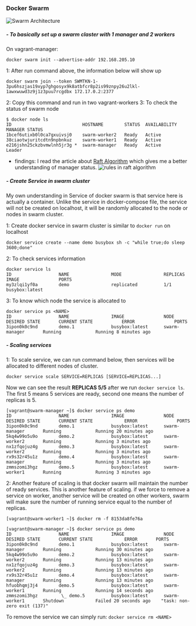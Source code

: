 ### Docker Swarm

![Swarm Architecture](https://res.cloudinary.com/deey9oou3/image/upload/v1547419575/swarm-diagram.png)

##### - To basically set up a swarm claster with 1 manager and 2 workers

On vagrant-manager: 
```
docker swarm init --advertise-addr 192.168.205.10
```
1: After run command above, the information below will show up
```
docker swarm join --token SWMTKN-1-3pu6hszjas19xyp7ghgosyx9k8atbfcr8p2is99znpy26u2lkl-1awxwuwd3z9j1z3puu7rcgdbx 172.17.0.2:2377
```
2: Copy this command and run in two vagrant-workers
3: To check the status of swarm node
```
$ docker node ls
ID                           HOSTNAME        STATUS  AVAILABILITY  MANAGER STATUS
1bcef6utixb0l0ca7gxuivsj0    swarm-worker2   Ready   Active
38ciaotwjuritcdtn9npbnkuz    swarm-worker1   Ready   Active
e216jshn25ckzbvmwlnh5jr3g *  swarm-manager   Ready   Active        Leader
```
- findings: I read the article about [Raft Algorithm](https://medium.freecodecamp.org/in-search-of-an-understandable-consensus-algorithm-a-summary-4bc294c97e0d) which gives me a better understanding of manager status.
![rules in raft algorithm](https://res.cloudinary.com/deey9oou3/image/upload/v1547548859/1__B3mkKkJiCXJDQJNdd17KA.png)

##### - Create Service in swarm cluster
My own understanding in Service of docker swarm is that service here is actually a container. Unlike the service in docker-compose file, the service will not be created on localhost, it will be randomly allocated to the node or nodes in swarm cluster.  

1: Create docker service in swarm cluster is similar to `docker run` on localhost
```
docker service create --name demo busybox sh -c "while true;do sleep 3600;done"
```
2: To check services information
```
docker service ls
ID                  NAME                MODE                REPLICAS            IMAGE               PORTS
my3zlqi1yf0a        demo                replicated          1/1                 busybox:latest
```
3: To know which node the service is allocated to
```
docker service ps <NAME>
ID                  NAME                IMAGE               NODE                DESIRED STATE       CURRENT STATE           ERROR               PORTS
3ipon0k0c9nd        demo.1              busybox:latest      swarm-manager       Running             Running 8 minutes ago
```

##### - Scaling services
1: To scale service, we can run command below, then services will be allocated to different nodes of cluster.
```
docker service scale SERVICE=REPLICAS [SERVICE=REPLICAS...]
```
Now we can see the result **REPLICAS 5/5** after we run `docker service ls`. The first 5 means 5 services are ready, second one means the number of replicas is 5.
```
[vagrant@swarm-manager ~]$ docker service ps demo
ID                  NAME                IMAGE               NODE                DESIRED STATE       CURRENT STATE            ERROR               PORTS
3ipon0k0c9nd        demo.1              busybox:latest      swarm-manager       Running             Running 20 minutes ago
5kq4w99o5u9o        demo.2              busybox:latest      swarm-worker2       Running             Running 3 minutes ago
nx1zfqojuz4g        demo.3              busybox:latest      swarm-worker2       Running             Running 3 minutes ago
rx9s32r45u1z        demo.4              busybox:latest      swarm-manager       Running             Running 3 minutes ago
zmmszomi3hgz        demo.5              busybox:latest      swarm-worker1       Running             Running 3 minutes ago
```

2: Another feature of scaling is that docker swarm will maintain the number of ready services. This is another feature of scaling. if we force to remove a service on worker, another service will be created on other workers, swarm will make sure the number of running service equal to the number of replicas.
```
[vagrant@swarm-worker1 ~]$ docker rm -f 8153da8fe76a
```
```
[vagrant@swarm-manager ~]$ docker service ps demo
ID                  NAME                IMAGE               NODE                DESIRED STATE       CURRENT STATE            ERROR       PORTS
3ipon0k0c9nd        demo.1              busybox:latest      swarm-manager       Running             Running 30 minutes ago
5kq4w99o5u9o        demo.2              busybox:latest      swarm-worker2       Running             Running 13 minutes ago
nx1zfqojuz4g        demo.3              busybox:latest      swarm-worker2       Running             Running 13 minutes ago
rx9s32r45u1z        demo.4              busybox:latest      swarm-manager       Running             Running 13 minutes ago
hfuobhqmj3j4        demo.5              busybox:latest      swarm-worker1       Running             Running 14 seconds ago
zmmszomi3hgz         \_ demo.5          busybox:latest      swarm-worker1       Shutdown            Failed 20 seconds ago    "task: non-zero exit (137)"
```
To remove the service we can simply run: `docker service rm <NAME>`